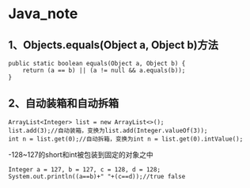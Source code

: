 # Java_note

## 1、Objects.equals(Object a, Object b)方法
    public static boolean equals(Object a, Object b) {
        return (a == b) || (a != null && a.equals(b));
    }
## 2、自动装箱和自动拆箱
    ArrayList<Integer> list = new ArrayList<>();
    list.add(3);//自动装箱，变换为list.add(Integer.valueOf(3));
    int n = list.get(0);//自动拆箱，变换为int n = list.get(0).intValue();
    
-128~127的short和int被包装到固定的对象之中

    Integer a = 127, b = 127, c = 128, d = 128;
    System.out.println((a==b)+" "+(c==d));//true false
